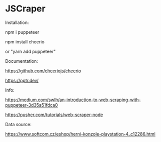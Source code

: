 # JSCraper



Installation:

npm i puppeteer

npm install cheerio

or "yarn add puppeteer"

Documentation:

https://github.com/cheeriojs/cheerio

https://pptr.dev/

Info:

https://medium.com/swlh/an-introduction-to-web-scraping-with-puppeteer-3d35a51fdca0

https://pusher.com/tutorials/web-scraper-node

Data source:

https://www.softcom.cz/eshop/herni-konzole-playstation-4_c12286.html
